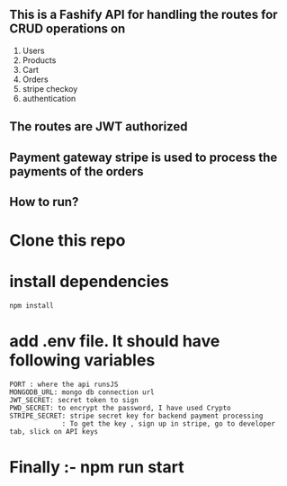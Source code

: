 ## This is a Fashify API for handling the routes for CRUD operations on 
1. Users
2. Products
3. Cart
4. Orders
5. stripe checkoy
6. authentication

## The routes are JWT authorized

## Payment gateway stripe is used to process the payments of the orders


## How to run?
# Clone this repo
# install dependencies
    npm install
#  add .env file. It should have following variables
    PORT : where the api runsJS
    MONGODB_URL: mongo db connection url
    JWT_SECRET: secret token to sign 
    PWD_SECRET: to encrypt the password, I have used Crypto
    STRIPE_SECRET: stripe secret key for backend payment processing
                 : To get the key , sign up in stripe, go to developer tab, slick on API keys
# Finally :- npm run start
